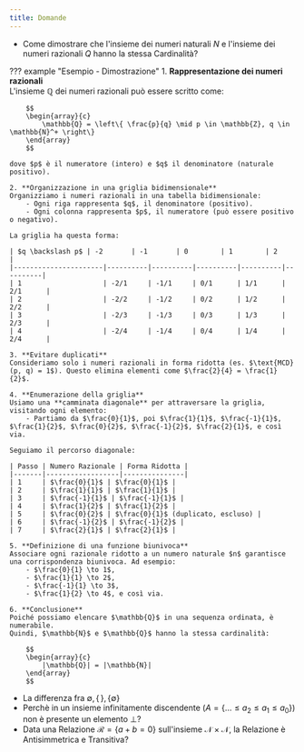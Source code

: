 ```yaml
---
title: Domande
---
```


- Come dimostrare che l'insieme dei numeri naturali $N$ e l'insieme dei numeri razionali $Q$ hanno la stessa Cardinalità?

??? example "Esempio - Dimostrazione"
	1. **Rappresentazione dei numeri razionali**  
   	L'insieme $\mathbb{Q}$ dei numeri razionali può essere scritto come:  

	   	$$
	    \begin{array}{c}
	        \mathbb{Q} = \left\{ \frac{p}{q} \mid p \in \mathbb{Z}, q \in \mathbb{N}^+ \right\}
	    \end{array}
	    $$
 
   	dove $p$ è il numeratore (intero) e $q$ il denominatore (naturale positivo).
	
	2. **Organizzazione in una griglia bidimensionale**  
   	Organizziamo i numeri razionali in una tabella bidimensionale:  
	   	- Ogni riga rappresenta $q$, il denominatore (positivo).  
	   	- Ogni colonna rappresenta $p$, il numeratore (può essere positivo o negativo).
	
   	La griglia ha questa forma:
	
   	| $q \backslash p$ | -2       | -1       | 0        | 1        | 2        |
   	|----------------------|----------|----------|----------|----------|----------|
   	| 1                    | -2/1     | -1/1     | 0/1      | 1/1      | 2/1      |
   	| 2                    | -2/2     | -1/2     | 0/2      | 1/2      | 2/2      |
   	| 3                    | -2/3     | -1/3     | 0/3      | 1/3      | 2/3      |
   	| 4                    | -2/4     | -1/4     | 0/4      | 1/4      | 2/4      |
	
	3. **Evitare duplicati**  
   	Consideriamo solo i numeri razionali in forma ridotta (es. $\text{MCD}(p, q) = 1$). Questo elimina elementi come $\frac{2}{4} = \frac{1}{2}$.
	
	4. **Enumerazione della griglia**  
   	Usiamo una **camminata diagonale** per attraversare la griglia, visitando ogni elemento:  
   		- Partiamo da $\frac{0}{1}$, poi $\frac{1}{1}$, $\frac{-1}{1}$, $\frac{1}{2}$, $\frac{0}{2}$, $\frac{-1}{2}$, $\frac{2}{1}$, e così via.
	
   	Seguiamo il percorso diagonale:
	
   	| Passo | Numero Razionale | Forma Ridotta |
   	|-------|------------------|---------------|
   	| 1     | $\frac{0}{1}$ | $\frac{0}{1}$ |
   	| 2     | $\frac{1}{1}$ | $\frac{1}{1}$ |
   	| 3     | $\frac{-1}{1}$ | $\frac{-1}{1}$ |
   	| 4     | $\frac{1}{2}$ | $\frac{1}{2}$ |
   	| 5     | $\frac{0}{2}$ | $\frac{0}{1}$ (duplicato, escluso) |
   	| 6     | $\frac{-1}{2}$ | $\frac{-1}{2}$ |
   	| 7     | $\frac{2}{1}$ | $\frac{2}{1}$ |
	
	5. **Definizione di una funzione biunivoca**  
   	Associare ogni razionale ridotto a un numero naturale $n$ garantisce una corrispondenza biunivoca. Ad esempio:
	   	- $\frac{0}{1} \to 1$,  
	   	- $\frac{1}{1} \to 2$,  
	   	- $\frac{-1}{1} \to 3$,  
	   	- $\frac{1}{2} \to 4$, e così via.
	
	6. **Conclusione**  
   	Poiché possiamo elencare $\mathbb{Q}$ in una sequenza ordinata, è numerabile.  
   	Quindi, $\mathbb{N}$ e $\mathbb{Q}$ hanno la stessa cardinalità:

   		$$
	    \begin{array}{c}
	        |\mathbb{Q}| = |\mathbb{N}|
	    \end{array}
	    $$


- La differenza fra $\emptyset, \{ \, \}, \{\emptyset\}$
- Perchè in un insieme infinitamente discendente ($A = \{\dots \leq a_2 \leq a_1 \leq a_0\}$) non è presente un elemento $\bot$?
- Data una Relazione $\mathcal{R} = \{a + b = 0\}$ sull'insieme $\mathcal{N} \times \mathcal{N}$, la Relazione è Antisimmetrica e Transitiva?